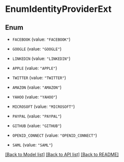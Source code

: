 # EnumIdentityProviderExt

## Enum


* `FACEBOOK` (value: `"FACEBOOK"`)

* `GOOGLE` (value: `"GOOGLE"`)

* `LINKEDIN` (value: `"LINKEDIN"`)

* `APPLE` (value: `"APPLE"`)

* `TWITTER` (value: `"TWITTER"`)

* `AMAZON` (value: `"AMAZON"`)

* `YAHOO` (value: `"YAHOO"`)

* `MICROSOFT` (value: `"MICROSOFT"`)

* `PAYPAL` (value: `"PAYPAL"`)

* `GITHUB` (value: `"GITHUB"`)

* `OPENID_CONNECT` (value: `"OPENID_CONNECT"`)

* `SAML` (value: `"SAML"`)


[[Back to Model list]](../README.md#documentation-for-models) [[Back to API list]](../README.md#documentation-for-api-endpoints) [[Back to README]](../README.md)


